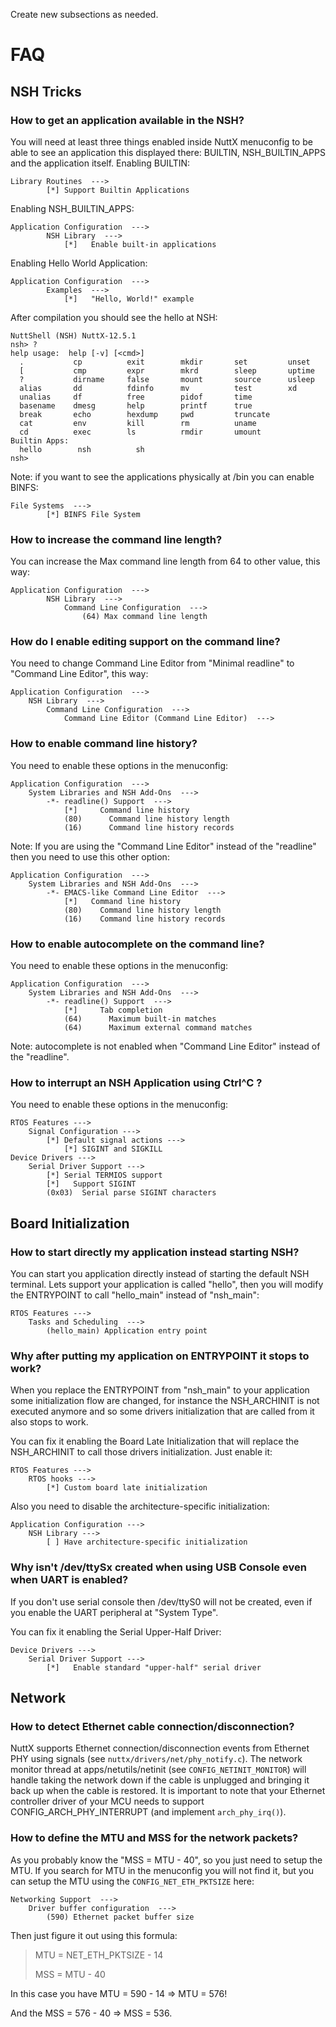 Create new subsections as needed.

FAQ
===

NSH Tricks
----------

### How to get an application available in the NSH?

You will need at least three things enabled inside NuttX menuconfig to
be able to see an application this displayed there: BUILTIN,
NSH\_BUILTIN\_APPS and the application itself. Enabling BUILTIN:

    Library Routines  --->
            [*] Support Builtin Applications

Enabling NSH\_BUILTIN\_APPS:

    Application Configuration  --->
            NSH Library  --->
                [*]   Enable built-in applications

Enabling Hello World Application:

    Application Configuration  --->
            Examples  --->
                [*]   "Hello, World!" example

After compilation you should see the hello at NSH:

``` {.shell}
NuttShell (NSH) NuttX-12.5.1
nsh> ?
help usage:  help [-v] [<cmd>]
  .           cp          exit        mkdir       set         unset
  [           cmp         expr        mkrd        sleep       uptime
  ?           dirname     false       mount       source      usleep
  alias       dd          fdinfo      mv          test        xd
  unalias     df          free        pidof       time
  basename    dmesg       help        printf      true
  break       echo        hexdump     pwd         truncate
  cat         env         kill        rm          uname
  cd          exec        ls          rmdir       umount
Builtin Apps:
  hello        nsh          sh
nsh>
```

Note: if you want to see the applications physically at /bin you can
enable BINFS:

    File Systems  --->
            [*] BINFS File System

### How to increase the command line length?

You can increase the Max command line length from 64 to other value,
this way:

    Application Configuration  --->
            NSH Library  --->
                Command Line Configuration  --->
                    (64) Max command line length

### How do I enable editing support on the command line?

You need to change Command Line Editor from \"Minimal readline\" to
\"Command Line Editor\", this way:

    Application Configuration  --->
        NSH Library  --->
            Command Line Configuration  --->
                Command Line Editor (Command Line Editor)  --->

### How to enable command line history?

You need to enable these options in the menuconfig:

    Application Configuration  --->
        System Libraries and NSH Add-Ons  --->
            -*- readline() Support  --->
                [*]     Command line history
                (80)      Command line history length
                (16)      Command line history records

Note: If you are using the \"Command Line Editor\" instead of the
\"readline\" then you need to use this other option:

    Application Configuration  --->
        System Libraries and NSH Add-Ons  --->
            -*- EMACS-like Command Line Editor  --->
                [*]   Command line history
                (80)    Command line history length
                (16)    Command line history records

### How to enable autocomplete on the command line?

You need to enable these options in the menuconfig:

    Application Configuration  --->
        System Libraries and NSH Add-Ons  --->
            -*- readline() Support  --->
                [*]     Tab completion
                (64)      Maximum built-in matches
                (64)      Maximum external command matches

Note: autocomplete is not enabled when \"Command Line Editor\" instead
of the \"readline\".

### How to interrupt an NSH Application using Ctrl\^C ?

You need to enable these options in the menuconfig:

    RTOS Features --->
        Signal Configuration --->
            [*] Default signal actions --->
                [*] SIGINT and SIGKILL
    Device Drivers --->
        Serial Driver Support --->
            [*] Serial TERMIOS support
            [*]   Support SIGINT
            (0x03)  Serial parse SIGINT characters

Board Initialization
--------------------

### How to start directly my application instead starting NSH?

You can start you application directly instead of starting the default
NSH terminal. Lets support your application is called \"hello\", then
you will modify the ENTRYPOINT to call \"hello\_main\" instead of
\"nsh\_main\":

    RTOS Features --->
        Tasks and Scheduling  --->
            (hello_main) Application entry point

### Why after putting my application on ENTRYPOINT it stops to work?

When you replace the ENTRYPOINT from \"nsh\_main\" to your application
some initialization flow are changed, for instance the NSH\_ARCHINIT is
not executed anymore and so some drivers initialization that are called
from it also stops to work.

You can fix it enabling the Board Late Initialization that will replace
the NSH\_ARCHINIT to call those drivers initialization. Just enable it:

    RTOS Features --->
        RTOS hooks --->
            [*] Custom board late initialization

Also you need to disable the architecture-specific initialization:

    Application Configuration --->
        NSH Library --->
            [ ] Have architecture-specific initialization

### Why isn\'t /dev/ttySx created when using USB Console even when UART is enabled?

If you don\'t use serial console then /dev/ttyS0 will not be created,
even if you enable the UART peripheral at \"System Type\".

You can fix it enabling the Serial Upper-Half Driver:

    Device Drivers --->
        Serial Driver Support --->
            [*]   Enable standard "upper-half" serial driver

Network
-------

### How to detect Ethernet cable connection/disconnection?

NuttX supports Ethernet connection/disconnection events from Ethernet
PHY using signals (see `nuttx/drivers/net/phy_notify.c`). The network
monitor thread at apps/netutils/netinit (see `CONFIG_NETINIT_MONITOR`)
will handle taking the network down if the cable is unplugged and
bringing it back up when the cable is restored. It is important to note
that your Ethernet controller driver of your MCU needs to support
CONFIG\_ARCH\_PHY\_INTERRUPT (and implement `arch_phy_irq()`).

### How to define the MTU and MSS for the network packets?

As you probably know the \"MSS = MTU - 40\", so you just need to setup
the MTU. If you search for MTU in the menuconfig you will not find it,
but you can setup the MTU using the `CONFIG_NET_ETH_PKTSIZE` here:

    Networking Support  --->
        Driver buffer configuration  --->
            (590) Ethernet packet buffer size

Then just figure it out using this formula:

> MTU = NET\_ETH\_PKTSIZE - 14
>
> MSS = MTU - 40

In this case you have MTU = 590 - 14 =\> MTU = 576!

And the MSS = 576 - 40 =\> MSS = 536.
